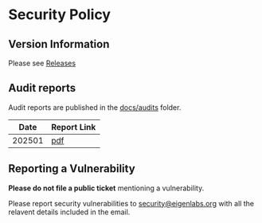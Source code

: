 # Security Policy

## Version Information

Please see [Releases](https://github.com/Layr-Labs/eigenda-proxy/releases)

## Audit reports

Audit reports are published in the [docs/audits](https://github.com/Layr-Labs/eigenda-proxy/tree/main/docs/audits) folder.

| Date | Report Link |
| ------- | ----------- |
| 202501 | [pdf](https://github.com/Layr-Labs/eigenda-proxy/blob/main/docs/audits/Sigma_Prime_EigenDA_Proxy_Security_Assessment_Report.pdf) |

## Reporting a Vulnerability

**Please do not file a public ticket** mentioning a vulnerability.

Please report security vulnerabilities to security@eigenlabs.org with all the relavent details included in the email.

